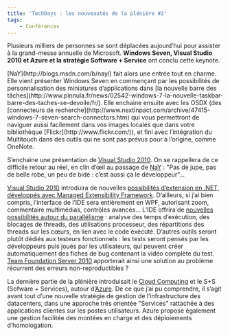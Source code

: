 ```yaml
---
title: 'TechDays : les nouveautés de la plénière #2'
tags:
    - Conférences
---
```


Plusieurs milliers de personnes se sont déplacées aujourd’hui pour assister à la
grand-messe annuelle de Microsoft. **Windows Seven, Visual Studio 2010 et Azure
et la stratégie Software + Service** ont conclu cette keynote.

<!-- more -->[NaY](http://blogs.msdn.com/b/nay/) fait alors une entrée tout en charme. Elle vient présenter Windows Seven en commençant par les possibilités de personnalisation des miniatures d’applications dans [la nouvelle barre des tâches](http://www.pinnula.fr/news/02542-windows-7-la-nouvelle-taskbar-barre-des-taches-se-devoile/fr/). Elle enchaine ensuite avec les OSDX (des [connecteurs de recherche](http://www.nextinpact.com/archive/47415-windows-7-seven-search-connectors.htm) qui vous permettront de naviguer aussi facilement dans vos images locales que dans votre bibliothèque [Flickr](http://www.flickr.com/)), et fini avec l’intégration du Multitouch dans des outils qui ne sont pas prévus pour à l’origine, comme OneNote.

S’enchaine une présentation de
[Visual Studio 2010](http://web.archive.org/web/20120215000631///www.microsoft.com:80/presspass/press/2008/sep08/09-29vs10pr.mspx).
On se rappellera de ce difficile retour au réel, en clin d’œil au passage de
[NaY](http://blogs.msdn.com/b/nay/) : "Pas de jupe, pas de belle robe, un peu de
bide : c’est aussi ça le développeur"…

[Visual Studio 2010](http://web.archive.org/web/20120215000631///www.microsoft.com:80/presspass/press/2008/sep08/09-29vs10pr.mspx)
introduira de nouvelles
[possibilités d’extension en .NET, développés avec Managed Extensibility Framework](http://www.e-naxos.com/Blog/post/2008/11/08/MEF-Managed-Extensibility-Framework-De-la-magie-est-des-plugins-!.aspx).
D’ailleurs, si j’ai bien compris, l’interface de l’IDE sera entièrement en WPF,
autorisant zoom, commentaire multimédias, contrôles avancés… L’IDE offrira de
[nouvelles possibilités autour du parallélisme](http://msdn.microsoft.com/fr-fr/vstudio/msdn.parallelisme.introduction.aspx)
: analyse des temps d’exécution, des blocages de threads, des utilisations
processeur, des répartitions des threads sur les cœurs, en lien avec le code
exécuté. D’autres outils seront plutôt dédiés aux testeurs fonctionnels : les
tests seront pensés par les développeurs puis joués par les utilisateurs, qui
peuvent créer automatiquement des fiches de bug contenant la vidéo complète du
test. [Team Foundation Server 2010](http://technet.microsoft.com/en-us/video)
apporterait ainsi une solution au problème récurrent des erreurs
non-reproductibles ?

La dernière partie de la plénière introduisait le
[Cloud Computing](http://blogs.msdn.com/b/cloudcomputing/) et le S+S (Sofware +
Services), autour
d’[Azure](https://entreprise2.wordpress.com/2008/10/27/microsoft-azure-services-platform-une-vision-trs-large-de-loffre-cloud-computing-sans-windows-server/).
De ce que j’ai pu comprendre, il s’agit avant tout d’une nouvelle stratégie de
gestion de l’infrastructure des datacenters, dans une approche très orientée
"Services" rattachée à des applications clientes sur les postes utilisateurs.
Azure propose également une gestion facilitée des montées en charge et des
déploiements d’homologation.
